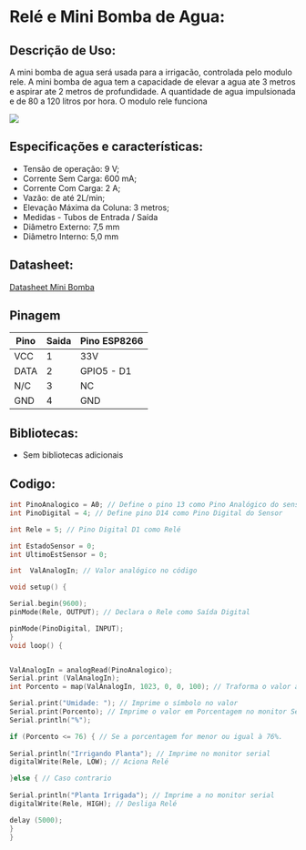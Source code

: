 # Relé e Mini Bomba de Agua:

## Descrição de Uso:
A mini bomba de agua será usada para a irrigacão, controlada pelo modulo rele. A mini bomba de agua tem a capacidade de elevar a agua ate 3 metros e aspirar ate 2 metros de profundidade. A quantidade de agua impulsionada e de 80 a 120 litros por hora. O modulo rele funciona 

 
<img src="/Atuador/" />

## Especificações e características:
- Tensão de operação: 9 V;
- Corrente Sem Carga:	600 mA;
- Corrente Com Carga:	2 A;
- Vazão:	de até 2L/min;
- Elevação Máxima da Coluna:	3 metros;
- Medidas - Tubos de Entrada / Saída
- Diâmetro Externo: 7,5 mm
- Diâmetro Interno: 5,0 mm

## Datasheet:

[Datasheet Mini Bomba](/Atuador/)

## Pinagem
| Pino | Saida | Pino ESP8266 |
| ------------- | ------------- | ------------- |
| VCC  | 1 | 33V  |
| DATA  | 2 | GPIO5 - D1  |
| N/C  | 3 | NC |
| GND  | 4 | GND  |

## Bibliotecas:

- Sem bibliotecas adicionais

## Codigo:

```C++
int PinoAnalogico = A0; // Define o pino 13 como Pino Analógico do sensor
int PinoDigital = 4; // Define pino D14 como Pino Digital do Sensor 

int Rele = 5; // Pino Digital D1 como Relé

int EstadoSensor = 0;
int UltimoEstSensor = 0;

int  ValAnalogIn; // Valor analógico no código

void setup() {

Serial.begin(9600); 
pinMode(Rele, OUTPUT); // Declara o Rele como Saída Digital 

pinMode(PinoDigital, INPUT);
}
void loop() {


ValAnalogIn = analogRead(PinoAnalogico);
Serial.print (ValAnalogIn);
int Porcento = map(ValAnalogIn, 1023, 0, 0, 100); // Traforma o valor analógico em porcentagem

Serial.print("Umidade: "); // Imprime o símbolo no valor
Serial.print(Porcento); // Imprime o valor em Porcentagem no monitor Serial
Serial.println("%");

if (Porcento <= 76) { // Se a porcentagem for menor ou igual à 76%.
 
Serial.println("Irrigando Planta"); // Imprime no monitor serial
digitalWrite(Rele, LOW); // Aciona Relé

}else { // Caso contrario 
 
Serial.println("Planta Irrigada"); // Imprime a no monitor serial
digitalWrite(Rele, HIGH); // Desliga Relé

delay (5000);
}
}
```
